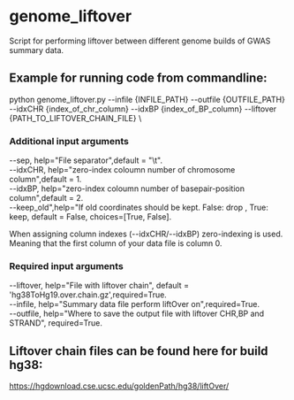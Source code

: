# genome_liftover
Script for performing liftover between different genome builds of GWAS summary data.

## Example for running code from commandline:
python genome_liftover.py --infile {INFILE_PATH} --outfile {OUTFILE_PATH}  --idxCHR {index_of_chr_column} --idxBP {index_of_BP_column} --liftover {PATH_TO_LIFTOVER_CHAIN_FILE} \   

### Additional input arguments
--sep, help="File separator",default = "\t".     
--idxCHR, help="zero-index coloumn number of chromosome column",default = 1.    
--idxBP, help="zero-index coloumn number of basepair-position column",default = 2.   
--keep_old",help="If old coordinates should be kept. False: drop , True: keep, default = False, choices=[True, False].   

When assigning column indexes (--idxCHR/--idxBP) zero-indexing is used. Meaning that the first column of your data file is column 0.
### Required input arguments
--liftover, help="File with liftover chain", default = 'hg38ToHg19.over.chain.gz',required=True.   
--infile, help="Summary data file perform liftOver on",required=True.   
--outfile, help="Where to save the output file with liftover CHR,BP and STRAND", required=True.   





## Liftover chain files can be found here for build hg38:
https://hgdownload.cse.ucsc.edu/goldenPath/hg38/liftOver/

